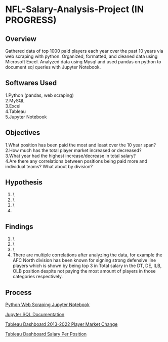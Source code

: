 # NFL-Salary-Analysis-Project (IN PROGRESS)

## Overview
Gathered data of top 1000 paid players each year over the past 10 years via web scraping with python. Organized, formatted, and cleaned data using Microsoft Excel. Analyzed data using Mysql and used pandas on python to document sql queries with Jupyter Notebook.

## Softwares Used
1.Python (pandas, web scraping) \
2.MySQL \
3.Excel \
4.Tableau \
5.Jupyter Notebook

## Objectives
1.What position has been paid the most and least over the 10 year span? \
2.How much has the total player market increased or decreased? \
3.What year had the highest increase/decrease in total salary? \
4.Are there any correlations between positions being paid more and individual teams? What about by division? 

## Hypothesis
1. \
2. \
3. \
4.

## Findings
1. \
2. \
3. \
4. There are multiple correlations after analyzing the data, for example the AFC North division has been known for signing strong defensive line players which is shown by being top 3 in Total salary in the DT, DE, ILB, OLB position despite not paying the most amount of players in those categories respectively.

## Process
[Python Web Scraping Jupyter Notebook](https://github.com/jay28son/NFL-Salary-Analysis-Project/blob/main/NFL%20Salary%20Project/Jupyter%20Documentation/Jupyter%20Notebook%202013%20Data%20.ipynb)

[Jupyter SQL Documentation](https://github.com/jay28son/NFL-Salary-Analysis-Project/blob/main/NFL%20Salary%20Project/Jupyter%20Notebook%20SQL.ipynb)

[Tableau Dashboard 2013-2022 Player Market Change](https://public.tableau.com/app/profile/jayson1569/viz/NFLSalaryAnalysis-2013-2022TotalDashboard/2013-2022Dashboard)

[Tableau Dashboard Salary Per Position](https://public.tableau.com/app/profile/jayson1569/viz/NFLSalaryAnalysis-2013-2022TotalDashboard/2013-2022Dashboard)
